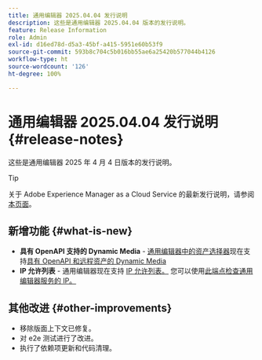 ```yaml
---
title: 通用编辑器 2025.04.04 发行说明
description: 这些是通用编辑器 2025.04.04 版本的发行说明。
feature: Release Information
role: Admin
exl-id: d16ed78d-d5a3-45bf-a415-5951e60b53f9
source-git-commit: 593b8c704c5b016bb55ae6a25420b577044b4126
workflow-type: ht
source-wordcount: '126'
ht-degree: 100%

---
```



# 通用编辑器 2025.04.04 发行说明 {#release-notes}

这些是通用编辑器 2025 年 4 月 4 日版本的发行说明。

>[!TIP]
>
>关于 Adobe Experience Manager as a Cloud Service 的最新发行说明，请参阅[本页面](/help/release-notes/release-notes-cloud/release-notes-current.md)。

## 新增功能 {#what-is-new}

* **具有 OpenAPI 支持的 Dynamic Media** - [通用编辑器中的资产选择器](/help/assets/overview-asset-selector.md#repository-switcher)现在支持[具有 OpenAPI 和远程资产的 Dynamic Media](/help/assets/integrate-remote-approved-assets-with-sites.md)
* **IP 允许列表** - 通用编辑器现在支持 [IP 允许列表。](/help/implementing/cloud-manager/ip-allow-lists/introduction.md#universal-editor) 您可以使用[此端点检查通用编辑器服务的 IP。](http://universal-editor-service.adobe.io/ip-ranges)

## 其他改进 {#other-improvements}

* 移除版面上下文已修复。
* 对 e2e 测试进行了改进。
* 执行了依赖项更新和代码清理。
